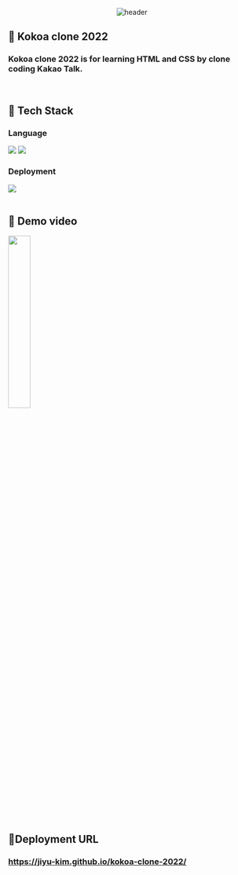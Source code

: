 <div align="center">

  <!--Header-->
  ![header](https://capsule-render.vercel.app/api?type=soft&color=f9e000&text=Kokoa%20Clone%202022)
  
</div>
<div>

  ## 📌 Kokoa clone 2022
  ### Kokoa clone 2022 is for learning HTML and CSS by clone coding Kakao Talk.
  <br/>
  
  ## 🔧 Tech Stack
  <!--HTML5-->
  ### Language
  <img src="https://img.shields.io/badge/HTML5-E34F26?style=flat-square&logo=HTML5&logoColor=white"/>
  <img src="https://img.shields.io/badge/CSS3-1572B6?style=flat-square&logo=CSS3&logoColor=white"/>
  
  ### Deployment
  <img src="https://img.shields.io/badge/Github Pages-222222?style=flat-square&logo=Github Pages&logoColor=white"/>
  <br/>
  <br/>
  
  ## 👀 Demo video
  <img width="30%" src="https://user-images.githubusercontent.com/74771124/222959155-7c7131a8-bed3-4581-86c7-7420b6e17b9e.gif"/>
  <br/>
  <br/>
  
  ## 🔗Deployment URL
  ### https://jiyu-kim.github.io/kokoa-clone-2022/
  
</div>
